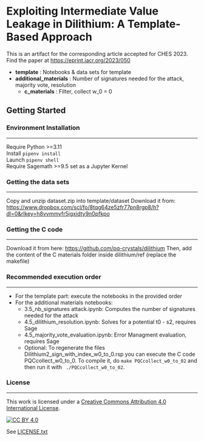 # **Exploiting Intermediate Value Leakage in Dilithium: A Template-Based Approach**

 

This is an artifact for the corresponding article accepted for CHES 2023. \
Find the paper at https://eprint.iacr.org/2023/050
 

* __template__ : Notebooks & data sets for template
* __additional_materials__ : Number of signatures needed for the attack, majority vote, resolution
	* __c_materials__ : Filter, collect w_0 = 0

 

## Getting Started
### Environment Installation
---
Require Python >=3.11 \
Install ```pipenv install``` \
Launch  ```pipenv shell```  
Require Sagemath >=9.5 set as a Jupyter Kernel

 

### Getting the data sets
---
Copy and unzip dataset.zip into template/dataset 
Download it from:  https://www.dropbox.com/scl/fo/8tqg64ze5zfr77pn8rgp8/h?dl=0&rlkey=h8vvmmyfr5jgxidty9n0pfkpo

 

### Getting the C code
---

Download it from here: https://github.com/pq-crystals/dilithium
Then, add the content of the C materials folder inside dilithium/ref (replace the makefile)


### Recommended execution order
---

- For the template part: execute the notebooks in the provided order
- For the additional materials notebooks:
    - 3.5_nb_signatures attack.ipynb: Computes the number of signatures needed for the attack
    - 4.5_dilithium_resolution.ipynb: Solves for a potential t0 - s2, requires Sage
    - 4.5_majority_vote_evaluation.ipynb: Error Managment evaluation, requires Sage
    - Optional: To regenerate the files Dilithium2_sign_with_index_w0_to_0.rsp you can execute the C code PQCcollect_w0_to_0. To compile it, do `make PQCcollect_w0_to_02` and then run it with ` ./PQCcollect_w0_to_02`.
 

### License
---

This work is licensed under a
[Creative Commons Attribution 4.0 International License][cc-by].

[![CC BY 4.0][cc-by-image]][cc-by]

[cc-by]: http://creativecommons.org/licenses/by/4.0/
[cc-by-image]: https://i.creativecommons.org/l/by/4.0/88x31.png
See [LICENSE.txt](./LICENSE.txt)
